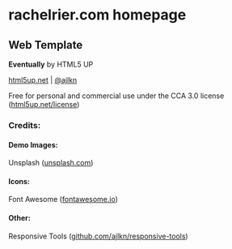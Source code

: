 # rachelrier.com homepage

## Web Template

**Eventually** by HTML5 UP

[html5up.net](https://html5up.net) | [@ajlkn](https://x.com/ajlkn)

Free for personal and commercial use under the CCA 3.0 license ([html5up.net/license](https://html5up.net/license))

### Credits:

#### Demo Images:
Unsplash ([unsplash.com](https://unsplash.com))

#### Icons:
Font Awesome ([fontawesome.io](https://fontawesome.com))

#### Other:
Responsive Tools ([github.com/ajlkn/responsive-tools](https://github.com/ajlkn/responsive-tools))
